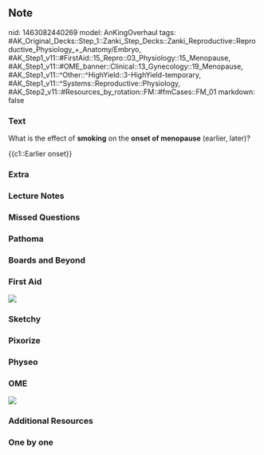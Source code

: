 ## Note
nid: 1463082440269
model: AnKingOverhaul
tags: #AK_Original_Decks::Step_1::Zanki_Step_Decks::Zanki_Reproductive::Reproductive_Physiology_+_Anatomy/Embryo, #AK_Step1_v11::#FirstAid::15_Repro::03_Physiology::15_Menopause, #AK_Step1_v11::#OME_banner::Clinical::13_Gynecology::19_Menopause, #AK_Step1_v11::^Other::^HighYield::3-HighYield-temporary, #AK_Step1_v11::^Systems::Reproductive::Physiology, #AK_Step2_v11::#Resources_by_rotation::FM::#fmCases::FM_01
markdown: false

### Text
What is the effect of <b>smoking</b> on the <b>onset of
menopause</b> (earlier, later)?
<div>
  {{c1::Earlier onset}}
</div>

### Extra


### Lecture Notes


### Missed Questions


### Pathoma


### Boards and Beyond


### First Aid
<img src="tmpnT4zVa.png">

### Sketchy


### Pixorize


### Physeo


### OME
<div class="ome-widget">
  <a href=
  "https://onlinemeded.org/spa/gynecology/menopause/acquire?ref=anki">
  <img src="_OME_AnkiFlashcards_Lesson_5.png"></a>
</div>

### Additional Resources


### One by one


